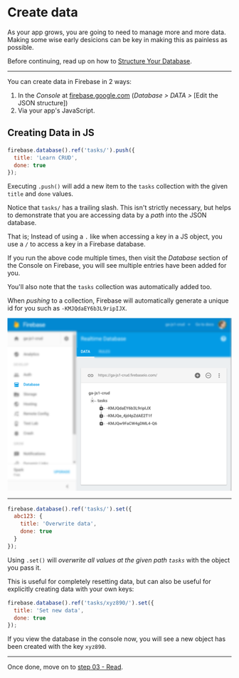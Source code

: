 # Create data

As your app grows, you are going to need to manage more and more data. Making
some wise early desicions can be key in making this as painless as possible.

Before continuing, read up on how to [Structure Your
Database](https://firebase.google.com/docs/database/web/structure-data).

---

You can create data in Firebase in 2 ways:

1. In the _Console_ at [firebase.google.com](https://firebase.google.com)
   (_Database > DATA >_ [Edit the JSON structure])
2. Via your app's JavaScript.

## Creating Data in JS

```javascript
firebase.database().ref('tasks/').push({
  title: 'Learn CRUD',
  done: true
});
```

Executing `.push()` will add a new item to the `tasks` collection with the given
`title` and `done` values.

Notice that `tasks/` has a trailing slash. This isn't strictly necessary, but
helps to demonstrate that you are accessing data by a _path_ into the JSON
database.

That is; Instead of using a `.` like when accessing a key in a JS object, you use
a `/` to access a key in a Firebase database.

If you run the above code multiple times, then visit the _Database_ section of
the Console on Firebase, you will see multiple entries have been added for you.

You'll also note that the `tasks` collection was automatically added too.

When _pushing_ to a collection, Firebase will automatically generate a unique id for
you such as `-KMJQdaEY6b3L9ripIJX`.

![](../DocImages/06-created-collection.png)

---

```javascript
firebase.database().ref('tasks/').set({
  abc123: {
    title: 'Overwrite data',
    done: true
  }
});
```

Using `.set()` will _overwrite all values at the given path `tasks`_ with the
object you pass it.

This is useful for completely resetting data, but can also be useful for
explicitly creating data with your own keys:

```javascript
firebase.database().ref('tasks/xyz890/').set({
  title: 'Set new data',
  done: true
});
```

If you view the database in the console now, you will see a new object has been
created with the key `xyz890`.

---

Once done, move on to [step 03 - Read](03.md).
